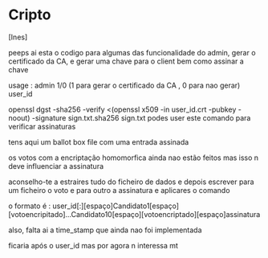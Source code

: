 # Cripto

[Ines]

peeps ai esta o codigo para algumas das funcionalidade do admin, gerar o certificado da CA, e gerar uma chave para o client bem como assinar a chave

usage : admin 1/0 (1 para gerar o certificado da CA , 0 para nao gerar) user_id

openssl dgst -sha256 -verify  <(openssl x509 -in user_id.crt  -pubkey -noout) -signature sign.txt.sha256 sign.txt
podes user este comando para verificar assinaturas

tens aqui um ballot box file com uma entrada assinada

os votos com a encriptação homomorfica ainda nao estão feitos mas isso n deve influenciar a assinatura

aconselho-te a estraires tudo do ficheiro de dados e depois escrever para um ficheiro o voto e para outro a assinatura e aplicares o comando

o formato é : user_id[:][espaço]Candidato1[espaço][votoencripitado]...Candidato10[espaço][votoencriptado][espaço]assinatura

also, falta ai a time_stamp que ainda nao foi implementada

ficaria após o user_id mas por agora n interessa mt
